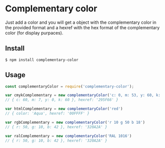 # Complementary color

Just add a color and you will get a object with the complementary color in the provided format and a hexref with the hex format of the complementary color (for display purpaces).

## Install
```
$ npm install complementary-color
```
## Usage

```javascript
const complementaryColor = require('complementary-color');

var cmykComplementary = new complementaryColor('c: 0, m: 53, y: 60, k: 60')
// { c: 60, m: 7, y: 0, k: 60 }, hexref: '295F66' }

var htmlComplementary = new complementaryColor('red')
// { color: 'Aqua', hexref: '00FFFF' }

var rgbComplementary = new complementaryColor('r 10 g 50 b 18')
// { r: 50, g: 10, b: 42 }, hexref: '320A2A' }

var ralComplementary = new complementaryColor('RAL 1016')
// { r: 50, g: 10, b: 42 }, hexref: '320A2A' }

```